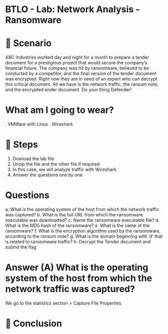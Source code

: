 # BTLO - Lab: Network Analysis - Ransomware

# 📝 Scenario
ABC Industries worked day and night for a month to prepare a tender document for a prestigious project that would secure the company’s financial future. The company was hit by ransomware, believed to be conducted by a competitor, and the final version of the tender document was encrypted. Right now they are in need of an expert who can decrypt this critical document. All we have is the network traffic, the ransom note, and the encrypted ender document. Do your thing Defender!​

# What am I going to wear?
. VMWare with Linux
. Wireshark


# 🔎 Steps
1. Dowload the lab file
2. Unzip the file and the other file if required
3. In this case, we will analyze traffic with Wireshark
4. Answer the questions one by one

# Questions
a. What is the operating system of the host from which the network traffic was captured? 
b. What is the full URL from which the ransomware executable was downloaded? 
c. Name the ransomware executable file? 
d. What is the MD5 hash of the ransomware? 
e. What is the name of the ransomware? 
f. What is the encryption algorithm used by the ransomware, according to the ransom note? 
g. What is the domain beginning with ‘d’ that is related to ransomware traffic? 
h. Decrypt the Tender document and submit the flag

# Answer (A) What is the operating system of the host from which the network traffic was captured? 

We go to the statistics section > Capture File Properties

# 🚀 Conclusion
